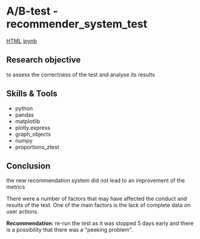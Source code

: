 # А/B-test - recommender_system_test

[HTML](https://github.com/annashabanova/Portfolio/blob/fcff9445c3128d241ca1cd4b6d52c2678e0d8d52/AB%20test%20-%20Payment%20Funnel/14%20ab%20test%20payment%20funnel.html) [ipynb](https://github.com/annashabanova/Portfolio/blob/fcff9445c3128d241ca1cd4b6d52c2678e0d8d52/AB%20test%20-%20Payment%20Funnel/14%20ab%20test%20payment%20funnel.ipynb)

## Research objective
to assess the correctness of the test and analyse its results


## Skills & Tools
- python
- pandas
- matplotlib
- plotly.express
- graph_objects
- numpy
- proportions_ztest

## Conclusion
the new recommendation system did not lead to an improvement of the metrics

There were a number of factors that may have affected the conduct and results of the test. 
One of the main factors is the lack of complete data on user actions.

**Recommendation**: re-run the test as it was stopped 5 days early and there is a possibility that there was a "peeking problem".
